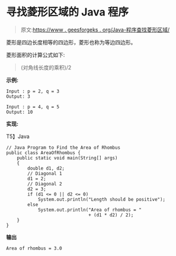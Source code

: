 # 寻找菱形区域的 Java 程序

> 原文:[https://www . geesforgeks . org/Java-程序查找菱形区域/](https://www.geeksforgeeks.org/java-program-to-find-the-area-of-rhombus/)

菱形是四边长度相等的四边形，菱形也称为等边四边形。

菱形面积的计算公式如下:

> (对角线长度的乘积)/2

**示例:**

```
Input : p = 2, q = 3
Output: 3

Input : p = 4, q = 5
Output: 10
```

**实现:**

T5】Java

```
// Java Program to Find the Area of Rhombus
public class AreaOfRhombus {
    public static void main(String[] args)
    {
        double d1, d2;
        // Diagonal 1
        d1 = 2;
        // Diagonal 2
        d2 = 3;
        if (d1 <= 0 || d2 <= 0)
            System.out.println("Length should be positive");
        else
            System.out.println("Area of rhombus = "
                               + (d1 * d2) / 2);
    }
}
```

**输出**

```
Area of rhombus = 3.0
```